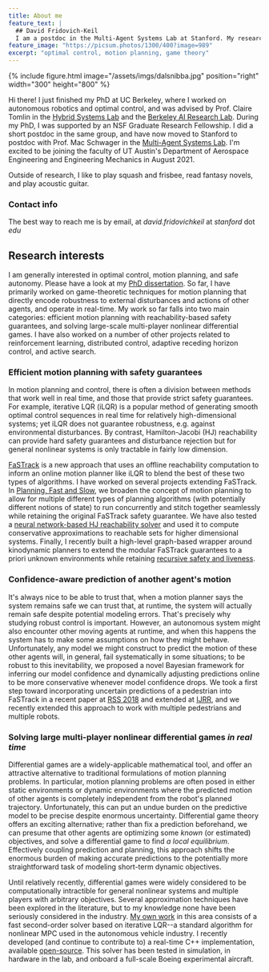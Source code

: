 ```yaml
---
title: About me
feature_text: |
  ## David Fridovich-Keil
  I am a postdoc in the Multi-Agent Systems Lab at Stanford. My research involves optimal control, motion planning, and game theory.
feature_image: "https://picsum.photos/1300/400?image=989"
excerpt: "optimal control, motion planning, game theory"
---
```


{% include figure.html image="/assets/imgs/dalsnibba.jpg" position="right" width="300" height="800" %}

Hi there! I just finished my PhD at UC Berkeley, where I worked on autonomous robotics and optimal control, and was advised by Prof. Claire Tomlin in the [Hybrid Systems Lab](http://hybrid.eecs.berkeley.edu/) and the [Berkeley AI Research Lab](http://bair.berkeley.edu/). During my PhD, I was supported by an NSF Graduate Research Fellowship. I did a short postdoc in the same group, and have now moved to Stanford to postdoc with Prof. Mac Schwager in the [Multi-Agent Systems Lab](https://msl.stanford.edu). I'm excited to be joining the faculty of UT Austin's Department of Aerospace Engineering and Engineering Mechanics in August 2021.

Outside of research, I like to play squash and frisbee, read fantasy novels, and play acoustic guitar.

### Contact info

The best way to reach me is by email, at _david.fridovichkeil_ at _stanford_ dot _edu_

## Research interests

I am generally interested in optimal control, motion planning, and safe autonomy. Please have a look at my [PhD dissertation](/assets/pdfs/phd_dissertation.pdf). So far, I have primarily worked on game-theoretic techniques for motion planning that directly encode robustness to external disturbances and actions of other agents, and operate in real-time. My work so far falls into two main categories: efficient motion planning with reachability-based safety guarantees, and solving large-scale multi-player nonlinear differential games. I have also worked on a number of other projects related to reinforcement learning, distributed control, adaptive receding horizon control, and active search.

### Efficient motion planning with safety guarantees

In motion planning and control, there is often a division between methods that work well in real time, and those that provide strict safety guarantees. For example, iterative LQR (iLQR) is a popular method of generating smooth optimal control sequences in real time for relatively high-dimensional systems; yet iLQR does not guarantee robustness, e.g. against environmental disturbances. By contrast, Hamilton-Jacobi (HJ) reachability can provide hard safety guarantees and disturbance rejection but for general nonlinear systems is only tractable in fairly low dimension.

[FaSTrack](https://arxiv.org/abs/1703.07373) is a new approach that uses an offline reachability computation to inform an online motion planner like iLQR to blend the best of these two types of algorithms. I have worked on several projects extending FaSTrack. In [Planning, Fast and Slow](https://arxiv.org/abs/1710.04731), we broaden the concept of motion planning to allow for multiple different types of planning algorithms (with potentially different notions of state) to run concurrently and stitch together seamlessly while retaining the original FaSTrack safety guarantee. We have also tested a [neural network-based HJ reachability solver](https://arxiv.org/abs/1803.03237) and used it to compute conservative approximations to reachable sets for higher dimensional systems. Finally, I recently built a high-level graph-based wrapper around kinodynamic planners to extend the modular FaSTrack guarantees to a priori unknown environments while retaining [recursive safety and liveness](https://arxiv.org/abs/1811.07834).

### Confidence-aware prediction of another agent's motion

It's always nice to be able to trust that, when a motion planner says the system remains safe we can trust that, at runtime, the system will actually remain safe despite potential modeling errors. That's precisely why studying robust control is important. However, an autonomous system might also encounter other moving agents at runtime, and when this happens the system has to make some assumptions on how they might behave. Unfortunately, any model we might construct to predict the motion of these other agents will, in general, fail systematically in some situations; to be robust to this inevitability, we proposed a novel Bayesian framework for inferring our model confidence and dynamically adjusting predictions online to be more conservative whenever model confidence drops. We took a first step toward incorporating uncertain predictions of a pedestrian into FaSTrack in a recent paper at [RSS 2018](https://arxiv.org/abs/1806.00109) and extended at [IJRR](https://journals.sagepub.com/doi/pdf/10.1177/0278364919859436), and we recently extended this approach to work with multiple pedestrians and multiple robots.

### Solving large multi-player nonlinear differential games _in real time_

Differential games are a widely-applicable mathematical tool, and offer an attractive alternative to traditional formulations of motion planning problems. In particular, motion planning problems are often posed in either static environments or dynamic environments where the predicted motion of other agents is completely independent from the robot's planned trajectory. Unfortunately, this can put an undue burden on the predictive model to be precise despite enormous uncertainty. Differential game theory offers an exciting alternative; rather than fix a prediction beforehand, we can presume that other agents are optimizing some _known_ (or estimated) objectives, and solve a differential game to find _a local equilibrium_. Effectively coupling prediction and planning, this approach shifts the enormous burden of making accurate predictions to the potentially more straightforward task of modeling short-term dynamic objectives.

Until relatively recently, differential games were widely considered to be computationally intractible for general nonlinear systems and multiple players with arbitrary objectives. Several approximation techniques have been explored in the literature, but to my knowledge none have been seriously considered in the industry. [My own work](https://arxiv.org/pdf/1909.04694) in this area consists of a fast second-order solver based on iterative LQR--a standard algorithm for nonlinear MPC used in the autonomous vehicle industry. I recently developed (and continue to contribute to) a real-time C++ implementation, available [open-source](https://hjreachability.github.io/ilqgames/). This solver has been tested in simulation, in hardware in the lab, and onboard a full-scale Boeing experimental aircraft.
